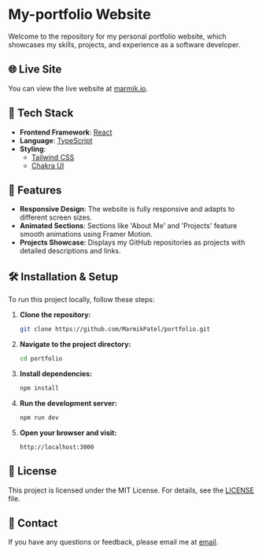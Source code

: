 # My-portfolio Website

Welcome to the repository for my personal portfolio website, which showcases my skills, projects, and experience as a software developer.

## 🌐 Live Site

You can view the live website at [marmik.io](https://marmik.io).

## 🚀 Tech Stack

- **Frontend Framework**: [React](https://reactjs.org/)
- **Language**: [TypeScript](https://www.typescriptlang.org/)
- **Styling**: 
  - [Tailwind CSS](https://tailwindcss.com/)
  - [Chakra UI](https://chakra-ui.com/)
  
## 🎨 Features

- **Responsive Design**: The website is fully responsive and adapts to different screen sizes.
- **Animated Sections**: Sections like 'About Me' and 'Projects' feature smooth animations using Framer Motion.
- **Projects Showcase**: Displays my GitHub repositories as projects with detailed descriptions and links.

## 🛠️ Installation & Setup

To run this project locally, follow these steps:

1. **Clone the repository:**
    ```bash
    git clone https://github.com/MarmikPatel/portfolio.git
    ```

2. **Navigate to the project directory:**
    ```bash
    cd portfolio
    ```

3. **Install dependencies:**
    ```bash
    npm install
    ```

4. **Run the development server:**
    ```bash
    npm run dev
    ```

5. **Open your browser and visit:**
    ```
    http://localhost:3000
    ```

## 📝 License

This project is licensed under the MIT License. For details, see the [LICENSE](https://github.com/marmik28/my-portfolio/blob/master/Licence) file.


## 📧 Contact

If you have any questions or feedback, please email me at [email](mailto:marmik281112002@gmail.com).

